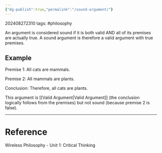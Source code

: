 ```yaml
---
{"dg-publish":true,"permalink":"/sound-argument/"}
---
```


202408272310
tags: #philosophy

An argument is considered sound if it is both valid AND all of its premises are actually true. A sound argument is therefore a valid argument with true premises.

## Example

Premise 1: All cats are mammals.

Premise 2: All mammals are plants.

Conclusion: Therefore, all cats are plants.

This argument is [[Valid Argument\|Valid Argument]] (the conclusion logically follows from the premises) but not sound (because premise 2 is false).

---
# Reference

Wireless Philosophy - Unit 1: Critical Thinking